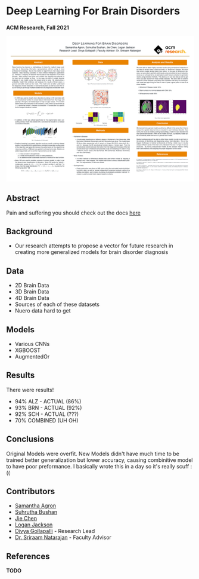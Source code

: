 # Deep Learning For Brain Disorders

**ACM Research, Fall 2021**

![](DOCS/ACM_Research_Poster_Final.png)

## Abstract

Pain and suffering you should check out the docs [here](DOCS)

## Background

- Our research attempts to propose a vector for future research
in creating more generalized models for brain disorder diagnosis

## Data

- 2D Brain Data
- 3D Brain Data
- 4D Brain Data
- Sources of each of these datasets
- Nuero data hard to get

## Models

- Various CNNs
- XGBOOST
- AugmentedOr

## Results

There were results!
- 94% ALZ - ACTUAL (86%)
- 93% BRN - ACTUAL (92%)
- 92% SCH - ACTUAL (???)
- 70% COMBINED (UH OH)

## Conclusions

Original Models were overfit. New Models didn't have much time to be trained
better generalization but lower accuracy, causing combinitive model to have
poor preformance. I basically wrote this in a day so it's really scuff :((

## Contributors
- [Samantha Agron](https://github.com/sagron16) 
- [Suhrutha Bushan](https://github.com/suhrutha618)
- [Jie Chen](https://github.com/Wnedyz)
- [Logan Jackson](https://github.com/LoganLieou)
- [Divya Gollapalli](https://github.com/divya-g-248) - Research Lead
- [Dr. Sriraam Natarajan](https://personal.utdallas.edu/~sriraam.natarajan/) - Faculty Advisor

## References

**TODO**
